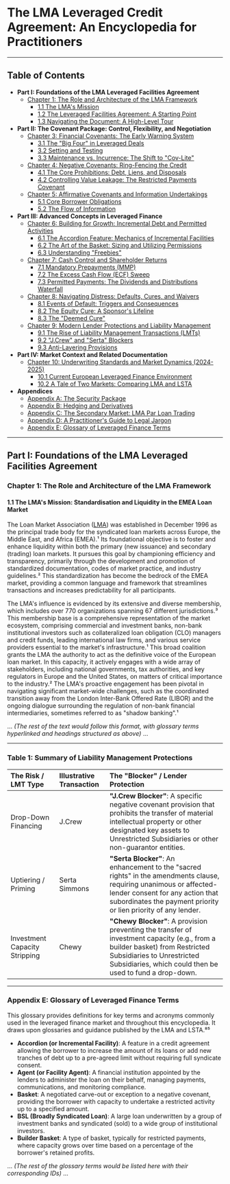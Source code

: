 # The LMA Leveraged Credit Agreement: An Encyclopedia for Practitioners

---

## Table of Contents

* **Part I: Foundations of the LMA Leveraged Facilities Agreement**
    * [Chapter 1: The Role and Architecture of the LMA Framework](#chapter-1-the-role-and-architecture-of-the-lma-framework)
        * [1.1 The LMA's Mission](#11-the-lmas-mission-standardisation-and-liquidity-in-the-emea-loan-market)
        * [1.2 The Leveraged Facilities Agreement: A Starting Point](#12-the-leveraged-facilities-agreement-a-starting-point-for-negotiation)
        * [1.3 Navigating the Document: A High-Level Tour](#13-navigating-the-document-a-high-level-tour-of-the-key-sections)
* **Part II: The Covenant Package: Control, Flexibility, and Negotiation**
    * [Chapter 3: Financial Covenants: The Early Warning System](#chapter-3-financial-covenants-the-early-warning-system)
        * [3.1 The "Big Four" in Leveraged Deals](#31-the-big-four-in-leveraged-deals)
        * [3.2 Setting and Testing](#32-setting-and-testing-headroom-calculations-and-compliance)
        * [3.3 Maintenance vs. Incurrence: The Shift to "Cov-Lite"](#33-maintenance-vs-incurrence-the-shift-to-cov-lite)
    * [Chapter 4: Negative Covenants: Ring-Fencing the Credit](#chapter-4-negative-covenants-ring-fencing-the-credit)
        * [4.1 The Core Prohibitions: Debt, Liens, and Disposals](#41-the-core-prohibitions-debt-liens-and-disposals)
        * [4.2 Controlling Value Leakage: The Restricted Payments Covenant](#42-controlling-value-leakage-the-restricted-payments-covenant)
    * [Chapter 5: Affirmative Covenants and Information Undertakings](#chapter-5-affirmative-covenants-and-information-undertakings)
        * [5.1 Core Borrower Obligations](#51-core-borrower-obligations)
        * [5.2 The Flow of Information](#52-the-flow-of-information-financials-defaults-and-kyc)
* **Part III: Advanced Concepts in Leveraged Finance**
    * [Chapter 6: Building for Growth: Incremental Debt and Permitted Activities](#chapter-6-building-for-growth-incremental-debt-and-permitted-activities)
        * [6.1 The Accordion Feature: Mechanics of Incremental Facilities](#61-the-accordion-feature-mechanics-of-incremental-facilities)
        * [6.2 The Art of the Basket: Sizing and Utilizing Permissions](#62-the-art-of-the-basket-sizing-and-utilizing-permissions)
        * [6.3 Understanding "Freebies"](#63-understanding-freebies)
    * [Chapter 7: Cash Control and Shareholder Returns](#chapter-7-cash-control-and-shareholder-returns)
        * [7.1 Mandatory Prepayments (MMP)](#71-mandatory-prepayments-mmp)
        * [7.2 The Excess Cash Flow (ECF) Sweep](#72-the-excess-cash-flow-ecf-sweep)
        * [7.3 Permitted Payments: The Dividends and Distributions Waterfall](#73-permitted-payments-the-dividends-and-distributions-waterfall)
    * [Chapter 8: Navigating Distress: Defaults, Cures, and Waivers](#chapter-8-navigating-distress-defaults-cures-and-waivers)
        * [8.1 Events of Default: Triggers and Consequences](#81-events-of-default-triggers-and-consequences)
        * [8.2 The Equity Cure: A Sponsor's Lifeline](#82-the-equity-cure-a-sponsors-lifeline)
        * [8.3 The "Deemed Cure"](#83-the-deemed-cure)
    * [Chapter 9: Modern Lender Protections and Liability Management](#chapter-9-modern-lender-protections-and-liability-management)
        * [9.1 The Rise of Liability Management Transactions (LMTs)](#91-the-rise-of-liability-management-transactions-lmts)
        * [9.2 "J.Crew" and "Serta" Blockers](#92-jcrew-and-serta-blockers-the-markets-response)
        * [9.3 Anti-Layering Provisions](#93-anti-layering-provisions)
* **Part IV: Market Context and Related Documentation**
    * [Chapter 10: Underwriting Standards and Market Dynamics (2024-2025)](#chapter-10-underwriting-standards-and-market-dynamics-2024-2025)
        * [10.1 Current European Leveraged Finance Environment](#101-current-european-leveraged-finance-environment)
        * [10.2 A Tale of Two Markets: Comparing LMA and LSTA](#102-a-tale-of-two-markets-comparing-lma-and-lsta)
* **Appendices**
    * [Appendix A: The Security Package](#appendix-a-the-security-package)
    * [Appendix B: Hedging and Derivatives](#appendix-b-hedging-and-derivatives)
    * [Appendix C: The Secondary Market: LMA Par Loan Trading](#appendix-c-the-secondary-market-lma-par-loan-trading)
    * [Appendix D: A Practitioner's Guide to Legal Jargon](#appendix-d-a-practitioners-guide-to-legal-jargon)
    * [Appendix E: Glossary of Leveraged Finance Terms](#appendix-e-glossary-of-leveraged-finance-terms)

---

## Part I: Foundations of the LMA Leveraged Facilities Agreement

### Chapter 1: The Role and Architecture of the LMA Framework

#### 1.1 The LMA's Mission: Standardisation and Liquidity in the EMEA Loan Market
The Loan Market Association ([LMA](#glossary-lma)) was established in December 1996 as the principal trade body for the syndicated loan markets across Europe, the Middle East, and Africa (EMEA).¹ Its foundational objective is to foster and enhance liquidity within both the primary (new issuance) and secondary (trading) loan markets. It pursues this goal by championing efficiency and transparency, primarily through the development and promotion of standardized documentation, codes of market practice, and industry guidelines.² This standardization has become the bedrock of the EMEA market, providing a common language and framework that streamlines transactions and increases predictability for all participants.

The LMA's influence is evidenced by its extensive and diverse membership, which includes over 770 organizations spanning 67 different jurisdictions.³ This membership base is a comprehensive representation of the market ecosystem, comprising commercial and investment banks, non-bank institutional investors such as collateralized loan obligation (CLO) managers and credit funds, leading international law firms, and various service providers essential to the market's infrastructure.¹ This broad coalition grants the LMA the authority to act as the definitive voice of the European loan market. In this capacity, it actively engages with a wide array of stakeholders, including national governments, tax authorities, and key regulators in Europe and the United States, on matters of critical importance to the industry.² The LMA's proactive engagement has been pivotal in navigating significant market-wide challenges, such as the coordinated transition away from the London Inter-Bank Offered Rate (LIBOR) and the ongoing dialogue surrounding the regulation of non-bank financial intermediaries, sometimes referred to as "shadow banking".¹

... *(The rest of the text would follow this format, with glossary terms hyperlinked and headings structured as above)* ...

---

### Table 1: Summary of Liability Management Protections

| The Risk / LMT Type | Illustrative Transaction | The "Blocker" / Lender Protection |
| :--- | :--- | :--- |
| Drop-Down Financing | J.Crew | **"J.Crew Blocker"**: A specific negative covenant provision that prohibits the transfer of material intellectual property or other designated key assets to Unrestricted Subsidiaries or other non-guarantor entities. |
| Uptiering / Priming | Serta Simmons | **"Serta Blocker"**: An enhancement to the "sacred rights" in the amendments clause, requiring unanimous or affected-lender consent for any action that subordinates the payment priority or lien priority of any lender. |
| Investment Capacity Stripping | Chewy | **"Chewy Blocker"**: A provision preventing the transfer of investment capacity (e.g., from a builder basket) from Restricted Subsidiaries to Unrestricted Subsidiaries, which could then be used to fund a drop-down. |

---

### Appendix E: Glossary of Leveraged Finance Terms
This glossary provides definitions for key terms and acronyms commonly used in the leveraged finance market and throughout this encyclopedia. It draws upon glossaries and guidance published by the LMA and LSTA.⁸⁵

* <a id="glossary-accordion"></a>**Accordion (or Incremental Facility)**: A feature in a credit agreement allowing the borrower to increase the amount of its loans or add new tranches of debt up to a pre-agreed limit without requiring full syndicate consent.
* <a id="glossary-agent"></a>**Agent (or Facility Agent)**: A financial institution appointed by the lenders to administer the loan on their behalf, managing payments, communications, and monitoring compliance.
* <a id="glossary-basket"></a>**Basket**: A negotiated carve-out or exception to a negative covenant, providing the borrower with capacity to undertake a restricted activity up to a specified amount.
* <a id="glossary-bsl"></a>**BSL (Broadly Syndicated Loan)**: A large loan underwritten by a group of investment banks and syndicated (sold) to a wide group of institutional investors.
* <a id="glossary-builder-basket"></a>**Builder Basket**: A type of basket, typically for restricted payments, where capacity grows over time based on a percentage of the borrower's retained profits.

... *(The rest of the glossary terms would be listed here with their corresponding IDs)* ...
